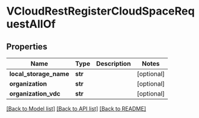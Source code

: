 # VCloudRestRegisterCloudSpaceRequestAllOf

## Properties
Name | Type | Description | Notes
------------ | ------------- | ------------- | -------------
**local_storage_name** | **str** |  | [optional] 
**organization** | **str** |  | [optional] 
**organization_vdc** | **str** |  | [optional] 

[[Back to Model list]](../README.md#documentation-for-models) [[Back to API list]](../README.md#documentation-for-api-endpoints) [[Back to README]](../README.md)


